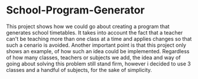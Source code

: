 # School-Program-Generator
This project shows how we could go about creating a program that generates school timetables.
It takes into account the fact that a teacher can't be teaching more than one class at a time and applies changes so that such a cenario is avoided.
Another important point is that this project only shows an example, of how such an idea could be implemented. Regardless of how many classes, teachers or subjects we add, the idea and way of going about solving this problem still stand firm, however i decided to use 3 classes and a handful of subjects, for the sake of simplicity.
